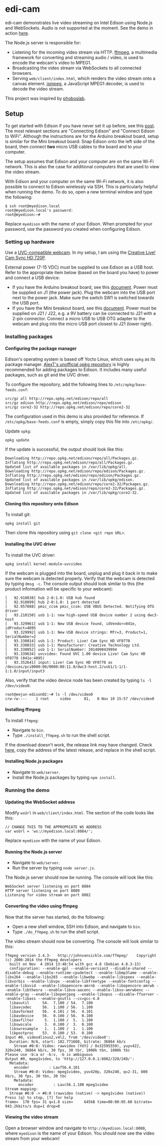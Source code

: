 # edi-cam

edi-cam demonstrates live video streaming on Intel Edison using Node.js and WebSockets. Audio is not supported at the moment. See the demo in action [here](http://youtu.be/nVDL2-bFT3Y).

The Node.js server is responsible for:

* Listening for the incoming video stream via HTTP. [ffmpeg](https://www.ffmpeg.org/), a multimedia framework for converting and streaming audio / video, is used to encode the webcam's video to MPEG1.
* Broadcasting the video stream via WebSockets to all connected browsers.
* Serving `web/client/index.html`, which renders the video stream onto a canvas element. [jsmpeg](https://github.com/phoboslab/jsmpeg), a JavaScript MPEG1 decoder, is used to decode the video stream.

This project was inspired by [phoboslab](http://phoboslab.org/log/2013/09/html5-live-video-streaming-via-websockets).

## Setup

To get started with Edison if you have never set it up before, see this [post](https://communities.intel.com/docs/DOC-23148). The most relevant sections are "Connecting Edison" and "Connect Edison to WiFi". Although the instructions are for the Arduino breakout board, setup is similar for the Mini breakout board: Snap Edison onto the left side of the board, then connect **two** micro USB cables to the board and to your computer.

The setup assumes that Edison and your computer are on the same Wi-Fi network. This is also the case for additional computers that are used to view the video stream.

With Edison and your computer on the same Wi-Fi network, it is also possible to connect to Edison wirelessly via SSH. This is particularly helpful when running the demo. To do so, open a new terminal window and type the following:

    $ ssh root@myedison.local
    root@myedison.local's password:
    root@myedison:~#

Replace `myedison` with the name of your Edison. When prompted for your password, use the password you created when configuring Edison.

### Setting up hardware

Use a [UVC-compatible webcam](http://www.ideasonboard.org/uvc/). In my setup, I am using the [Creative Live! Cam Sync HD 720P](http://www.amazon.com/Creative-Live-Sync-720P-Webcam/dp/B0092QJRPC).

External power (7-15 VDC) must be supplied to use Edison as a USB host. Refer to the appropriate item below (based on the board you have) to power and connect a USB device:

* If you have the Arduino breakout board, see this [document](https://communities.intel.com/docs/DOC-23161). Power must be supplied on J1 (the power jack). Plug the webcam into the USB port next to the power jack. Make sure the switch SW1 is switched towards the USB port.
* If you have the Mini breakout board, see this [document](https://communities.intel.com/docs/DOC-23252). Power must be supplied on J21 / J22, e.g. a 9V battery can be connected to J21 with a 2-pin connector. Connect a micro USB to USB OTG adapter to the webcam and plug into the micro USB port closest to J21 (lower right).

### Installing packages

#### Configuring the package manager

Edison's operating system is based off Yocto Linux, which uses `opkg` as its package manager. [AlexT's unofficial opkg repository](http://alextgalileo.altervista.org/edison-package-repo-configuration-instructions.html) is highly recommended for adding packages to Edison. It includes many useful packages, such as git and the UVC driver.

To configure the repository, add the following lines to `/etc/opkg/base-feeds.conf`:

    src/gz all http://repo.opkg.net/edison/repo/all
    src/gz edison http://repo.opkg.net/edison/repo/edison
    src/gz core2-32 http://repo.opkg.net/edison/repo/core2-32

The configuration used in this demo is also provided for reference. If `/etc/opkg/base-feeds.conf` is empty, simply copy this file into `/etc/opkg/`.

Update `opkg`:

    opkg update

If the update is successful, the output should look like this:

    Downloading http://repo.opkg.net/edison/repo/all/Packages.gz.
    Inflating http://repo.opkg.net/edison/repo/all/Packages.gz.
    Updated list of available packages in /var/lib/opkg/all.
    Downloading http://repo.opkg.net/edison/repo/edison/Packages.gz.
    Inflating http://repo.opkg.net/edison/repo/edison/Packages.gz.
    Updated list of available packages in /var/lib/opkg/edison.
    Downloading http://repo.opkg.net/edison/repo/core2-32/Packages.gz.
    Inflating http://repo.opkg.net/edison/repo/core2-32/Packages.gz.
    Updated list of available packages in /var/lib/opkg/core2-32.

#### Cloning this repository onto Edison

To install git:

    opkg install git

Then clone this repository using `git clone <git repo URL>`.

#### Installing the UVC driver

To install the UVC driver:

    opkg install kernel-module-uvcvideo

If the webcam is plugged into the board, unplug and plug it back in to make sure the webcam is detected properly. Verify that the webcam is detected by typing `dmsg -c`. The console output should look similar to this (the product information will be specific to your webcam):

    [   92.910838] hub 2-0:1.0: USB hub found
    [   92.910899] hub 2-0:1.0: 1 port detected
    [   92.957888] pmic_ccsm pmic_ccsm: USB VBUS Detected. Notifying OTG driver
    [   93.210150] usb 1-1: new high-speed USB device number 2 using dwc3-host
    [   93.329961] usb 1-1: New USB device found, idVendor=041e, idProduct=4095
    [   93.329992] usb 1-1: New USB device strings: Mfr=3, Product=1, SerialNumber=2
    [   93.330014] usb 1-1: Product: Live! Cam Sync HD VF0770
    [   93.330033] usb 1-1: Manufacturer: Creative Technology Ltd.
    [   93.330052] usb 1-1: SerialNumber: 2014090439994
    [   93.339634] uvcvideo: Found UVC 1.00 device Live! Cam Sync HD VF0770 (041e:4095)
    [   93.352641] input: Live! Cam Sync HD VF0770 as /devices/pci0000:00/0000:00:11.0/dwc3-host.2/usb1/1-1/1-1:1.0/input/input3

Also, verify that the video device node has been created by typing `ls -l /dev/video0`:

    root@eejun-edison02:~# ls -l /dev/video0
    crw-rw----    1 root     video      81,   0 Nov 10 15:57 /dev/video0

#### Installing ffmpeg

To install `ffmpeg`:

* Navigate to `bin`.
* Type `./install_ffmpeg.sh` to run the shell script.

If the download doesn't work, the release link may have changed. Check [here](http://johnvansickle.com/ffmpeg/), copy the address of the latest release, and replace in the shell script.

#### Installing Node.js packages

* Navigate to `web/server`.
* Install the Node.js packages by typing `npm install`.

### Running the demo

#### Updating the WebSocket address

Modify `wsUrl` in `web/client/index.html`. The section of the code looks like this:

    // CHANGE THIS TO THE APPROPRIATE WS ADDRESS
    var wsUrl = 'ws://myedison.local:8084/';

Replace `myedison` with the name of your Edison.

#### Running the Node.js server

* Navigate to `web/server`.
* Run the server by typing `node server.js`.

The Node.js server should now be running. The console will look like this:

    WebSocket server listening on port 8084
    HTTP server listening on port 8080
    Listening for video stream on port 8082

#### Converting the video using ffmpeg

Now that the server has started, do the following:

* Open a new shell window, SSH into Edison, and navigate to `bin`.
* Type `./do_ffmpeg.sh` to run the shell script.

The video stream should now be converting. The console will look similar to this:

    ffmpeg version 2.4.3-   http://johnvansickle.com/ffmpeg/    Copyright (c) 2000-2014 the FFmpeg developers
      built on Nov  4 2014 13:48:54 with gcc 4.8 (Debian 4.8.3-13)
      configuration: --enable-gpl --enable-version3 --disable-shared --disable-debug --enable-runtime-cpudetect --enable-libmp3lame --enable-libx264 --enable-libx265 --enable-libwebp --enable-libspeex --enable-libvorbis --enable-libvpx --enable-libfreetype --enable-fontconfig --enable-libxvid --enable-libopencore-amrnb --enable-libopencore-amrwb --enable-libtheora --enable-libvo-aacenc --enable-libvo-amrwbenc --enable-gray --enable-libopenjpeg --enable-libopus --disable-ffserver --enable-libass --enable-gnutls --cc=gcc-4.8
      libavutil      54.  7.100 / 54.  7.100
      libavcodec     56.  1.100 / 56.  1.100
      libavformat    56.  4.101 / 56.  4.101
      libavdevice    56.  0.100 / 56.  0.100
      libavfilter     5.  1.100 /  5.  1.100
      libswscale      3.  0.100 /  3.  0.100
      libswresample   1.  1.100 /  1.  1.100
      libpostproc    53.  0.100 / 53.  0.100
    Input #0, video4linux2,v4l2, from '/dev/video0':
      Duration: N/A, start: 102.771608, bitrate: 36864 kb/s
        Stream #0:0: Video: rawvideo (YUY2 / 0x32595559), yuyv422, 320x240, 36864 kb/s, 30 fps, 30 tbr, 1000k tbn, 1000k tbc
    Please use -b:a or -b:v, -b is ambiguous
    Output #0, mpeg1video, to 'http://127.0.0.1:8082/320/240/':
      Metadata:
        encoder         : Lavf56.4.101
        Stream #0:0: Video: mpeg1video, yuv420p, 320x240, q=2-31, 800 kb/s, 30 fps, 30 tbn, 30 tbc
        Metadata:
          encoder         : Lavc56.1.100 mpeg1video
    Stream mapping:
      Stream #0:0 -> #0:0 (rawvideo (native) -> mpeg1video (native))
    Press [q] to stop, [?] for help
    frame=  170 fps= 31 q=1.8 size=     645kB time=00:00:05.60 bitrate= 943.2kbits/s dup=1 drop=0

#### Viewing the video stream

Open a browser window and navigate to `http://myedison.local:8080`, where `myedison` is the name of your Edison. You should now see the video stream from your webcam!
